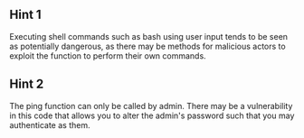 ## Hint 1
Executing shell commands such as bash using user input tends to be seen as potentially dangerous, as there may be methods for malicious actors to exploit the function to perform their own commands.

## Hint 2
The ping function can only be called by admin. There may be a vulnerability in this code that allows you to alter the admin's password such that you may authenticate as them.